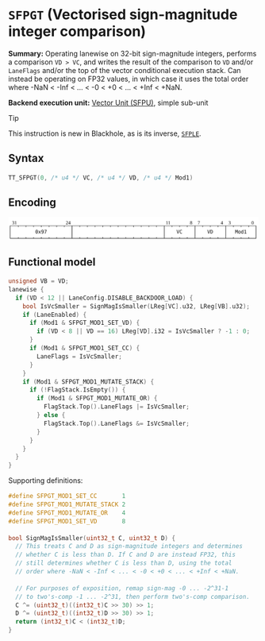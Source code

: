 # `SFPGT` (Vectorised sign-magnitude integer comparison)

**Summary:** Operating lanewise on 32-bit sign-magnitude integers, performs a comparison `VD > VC`, and writes the result of the comparison to `VD` and/or `LaneFlags` and/or the top of the vector conditional execution stack. Can instead be operating on FP32 values, in which case it uses the total order where -NaN < -Inf < ... < -0 < +0 < ... < +Inf < +NaN.

**Backend execution unit:** [Vector Unit (SFPU)](VectorUnit.md), simple sub-unit

> [!TIP]
> This instruction is new in Blackhole, as is its inverse, [`SFPLE`](SFPLE.md).

## Syntax

```c
TT_SFPGT(0, /* u4 */ VC, /* u4 */ VD, /* u4 */ Mod1)
```

## Encoding

![](../../../Diagrams/Out/Bits32_SFPGT.svg)

## Functional model

```c
unsigned VB = VD;
lanewise {
  if (VD < 12 || LaneConfig.DISABLE_BACKDOOR_LOAD) {
    bool IsVcSmaller = SignMagIsSmaller(LReg[VC].u32, LReg[VB].u32);
    if (LaneEnabled) {
      if (Mod1 & SFPGT_MOD1_SET_VD) {
        if (VD < 8 || VD == 16) LReg[VD].i32 = IsVcSmaller ? -1 : 0;
      }
      if (Mod1 & SFPGT_MOD1_SET_CC) {
        LaneFlags = IsVcSmaller;
      }
    }
    if (Mod1 & SFPGT_MOD1_MUTATE_STACK) {
      if (!FlagStack.IsEmpty()) {
        if (Mod1 & SFPGT_MOD1_MUTATE_OR) {
          FlagStack.Top().LaneFlags |= IsVcSmaller;
        } else {
          FlagStack.Top().LaneFlags &= IsVcSmaller;
        }
      }
    }
  }
}
```

Supporting definitions:
```c
#define SFPGT_MOD1_SET_CC       1
#define SFPGT_MOD1_MUTATE_STACK 2
#define SFPGT_MOD1_MUTATE_OR    4
#define SFPGT_MOD1_SET_VD       8

bool SignMagIsSmaller(uint32_t C, uint32_t D) {
  // This treats C and D as sign-magnitude integers and determines
  // whether C is less than D. If C and D are instead FP32, this
  // still determines whether C is less than D, using the total
  // order where -NaN < -Inf < ... < -0 < +0 < ... < +Inf < +NaN.

  // For purposes of exposition, remap sign-mag -0 ... -2^31-1
  // to two's-comp -1 ... -2^31, then perform two's-comp comparison.
  C ^= (uint32_t)((int32_t)C >> 30) >> 1;
  D ^= (uint32_t)((int32_t)D >> 30) >> 1;
  return (int32_t)C < (int32_t)D;
}
```
